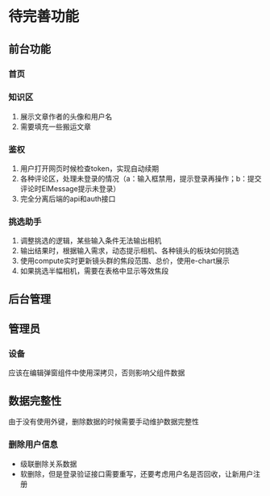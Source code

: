 # 待完善功能

## 前台功能

### 首页

### 知识区

1. 展示文章作者的头像和用户名
2. 需要填充一些搬运文章

### 鉴权

1. 用户打开网页时候检查token，实现自动续期
2. 各种评论区，处理未登录的情况（a：输入框禁用，提示登录再操作；b：提交评论时ElMessage提示未登录）
3. 完全分离后端的api和auth接口

### 挑选助手

1. 调整挑选的逻辑，某些输入条件无法输出相机
2. 输出结果时，根据输入需求，动态提示相机、各种镜头的板块如何挑选
3. 使用compute实时更新镜头群的焦段范围、总价，使用e-chart展示
4. 如果挑选半幅相机，需要在表格中显示等效焦段

## 后台管理

## 管理员

### 设备

应该在编辑弹窗组件中使用深拷贝，否则影响父组件数据

## 数据完整性

由于没有使用外键，删除数据的时候需要手动维护数据完整性

### 删除用户信息

- 级联删除关系数据
- 软删除，但是登录验证接口需要重写，还要考虑用户名是否回收，让新用户注册
